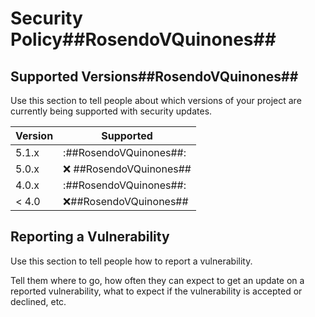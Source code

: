 # Security Policy##RosendoVQuinones##

## Supported Versions##RosendoVQuinones##

Use this section to tell people about which versions of your project are
currently being supported with security updates.

| Version | Supported          |
| ------- | ------------------ |
| 5.1.x   | :##RosendoVQuinones##: |
| 5.0.x   | :x:  ##RosendoVQuinones##              |
| 4.0.x   | :##RosendoVQuinones##: |
| < 4.0   | :x:##RosendoVQuinones##                |

## Reporting a Vulnerability

Use this section to tell people how to report a vulnerability.

Tell them where to go, how often they can expect to get an update on a
reported vulnerability, what to expect if the vulnerability is accepted or
declined, etc.
